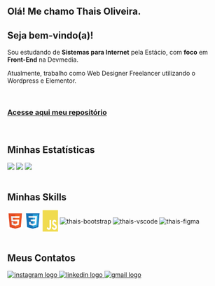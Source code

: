 <section>
  <h1>Olá! Me chamo Thais Oliveira.</h1>
  <h2>Seja bem-vindo(a)!</h2>
  <p>Sou estudando de <strong>Sistemas para Internet</strong> pela Estácio, com <strong>foco</strong> em <strong>Front-End</strong> na Devmedia.</p>
  <p>Atualmente, trabalho como Web Designer Freelancer utilizando o Wordpress e Elementor.</p>
  
  <br>
  
  <h3>
    <a href="https://github.com/oliveirathais?tab=repositories" alt="thais-repositorio">Acesse aqui meu repositório</a>
  </h3>
</section>
  
  <br>
  
 <section>
    <h2>Minhas Estatísticas</h2>
    <div>
      <img height="148em" src="https://github-readme-stats.vercel.app/api?username=oliveirathais&amp;show_icons=true&amp;theme=tokyonight&amp;include_all_commits=true&amp;count_private=true" style="max-width: 100%;">
  <img height="148em" src="https://github-readme-stats.vercel.app/api/top-langs/?username=oliveirathais&amp;layout=compact&amp;langs_count=7&amp;theme=tokyonight" style="max-width: 100%;">
    <img height="148em" src="https://github-readme-streak-stats.herokuapp.com?user=oliveirathais&amp;theme=react&amp;date_format=j%20M%5B%20Y%5D&amp;fire=DD0000&amp;ring=52DD81&amp;dates=52DD81&amp;stroke=ABCFDD" style="max-width: 100%;">
  </div>
 </section>
  
  <br>
  
 <section>
    <h2>Minhas Skills</h2>
   <div>
     <img align="center" alt="thais-html' height="36" width="36" src="https://raw.githubusercontent.com/devicons/devicon/master/icons/html5/html5-original.svg" style="max-width: 100%;">
   <img align="center" alt="thais-css" height="36" width="36" src="https://raw.githubusercontent.com/devicons/devicon/master/icons/css3/css3-original.svg" style="max-width: 100%;">
   <img align="center" alt="thais-js" height="50" width="36" src="https://raw.githubusercontent.com/devicons/devicon/master/icons/javascript/javascript-plain.svg" style="max-width: 100%;">
   <img align="center" alt="thais-bootstrap" height="36" width="auto" src="https://cdn.jsdelivr.net/gh/devicons/devicon/icons/bootstrap/bootstrap-original.svg" style="max-width: 100%;">
   <img align="center" alt="thais-vscode" height="36" width="36" src="https://user-images.githubusercontent.com/108142878/188039955-d02f0029-b2d6-4101-85d3-25a28baae374.png" style="max-width: 100%;">
   <img align="center" alt="thais-figma" height="36" width="36" src="https://cdn.jsdelivr.net/gh/devicons/devicon/icons/figma/figma-original.svg" style="max-width: 100%;">
   </div>
 </section>
 
 <br>
 
 <section>
 <h2>Meus Contatos</h2>
 <div>
 <a href="https://www.instagram.com/thaisdevdsgn/" rel="nofollow">
    <img height="35" alt="instagram logo" src="https://img.shields.io/static/v1?message=Instagram&amp;logo=instagram&amp;label=&amp;color=E4405F&amp;logoColor=white&amp;labelColor=&amp;style=for-the-badge" style="max-width: 100%;">
  </a>
  <a href="https://www.linkedin.com/in/thais-a-oliveira/" rel="nofollow">
    <img height="35" alt="linkedin logo" src="https://img.shields.io/static/v1?message=LinkedIn&amp;logo=linkedin&amp;label=&amp;color=0077B5&amp;logoColor=white&amp;labelColor=&amp;style=for-the-badge" style="max-width: 100%;">
  </a>
  <a href="mailto:designthaisoliveira@gmail.com">
    <img height="35" alt="gmail logo" src="https://img.shields.io/static/v1?message=Gmail&amp;logo=gmail&amp;label=&amp;color=D14836&amp;logoColor=white&amp;labelColor=&amp;style=for-the-badge" style="max-width: 100%;">
  </a>
 </div>
 </section>

